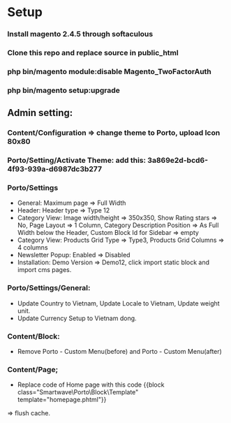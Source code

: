 # Setup

### Install magento 2.4.5 through softaculous
### Clone this repo and replace source in public_html
### php bin/magento module:disable Magento_TwoFactorAuth
### php bin/magento setup:upgrade
## Admin setting:
### Content/Configuration => change theme to Porto, upload Icon 80x80
### Porto/Setting/Activate Theme: add this: 3a869e2d-bcd6-4f93-939a-d6987dc3b277
### Porto/Settings
-   General: Maximum page => Full Width
-   Header: Header type => Type 12
-   Category View: Image width/height => 350x350, Show Rating stars => No, Page Layout => 1 Column, Category Description Position => As Full Width below the Header, Custom Block Id for Sidebar => empty
-   Category View: Products Grid Type => Type3, Products Grid Columns => 4 columns
-   Newsletter Popup: Enabled => Disabled
-   Installation: Demo Version => Demo12, click import static block and import cms pages.
### Porto/Settings/General:
-   Update Country to Vietnam, Update Locale to Vietnam, Update weight unit.
-   Update Currency Setup to Vietnam dong.
### Content/Block:
-   Remove Porto - Custom Menu(before) and Porto - Custom Menu(after)
### Content/Page;
-   Replace code of Home page with this code {{block class="Smartwave\Porto\Block\Template" template="homepage.phtml"}}

=> flush cache.
